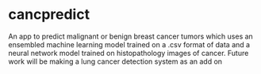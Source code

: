 # cancpredict
An app to predict malignant or benign breast cancer tumors which uses an ensembled machine learning model trained on a .csv format of data and a neural network model trained on histopathology images of cancer.
Future work will be making a lung cancer detection system as an add on
